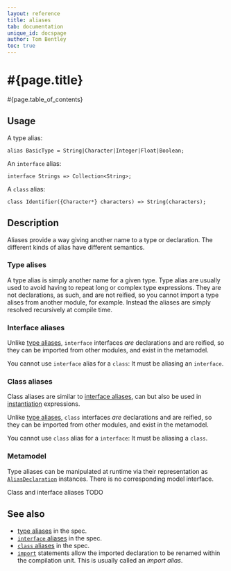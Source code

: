 ```yaml
---
layout: reference
title: aliases
tab: documentation
unique_id: docspage
author: Tom Bentley
toc: true
---
```


# #{page.title}

#{page.table_of_contents}

## Usage 

A type alias:

<!-- try: -->
    alias BasicType = String|Character|Integer|Float|Boolean;
    
An `interface` alias:

<!-- try: -->
    interface Strings => Collection<String>;
    
A `class` alias:

<!-- try: -->
    class Identifier({Character*} characters) => String(characters);

## Description

Aliases provide a way giving another name to a type or declaration. The different kinds of alias have different semantics.

### Type alises

A type alias is simply another name for a given type. 
Type alias are usually used to avoid having to repeat long or complex type expressions. 
They are not declarations, as such, and are not reified, so you cannot import a type alises from another module, for example. 
Instead the aliases are simply resolved recursively at compile time. 

### Interface aliases

Unlike [type aliases](#type_alias), `interface` interfaces *are* declarations and are reified, 
so they can be imported from other modules, and exist in the metamodel.

You cannot use `interface` alias for a `class`: It must be aliasing an `interface`. 

### Class aliases

Class aliases are similar to [interface aliases](#interface_aliases), can but also be used in [instantiation](../../expression/instantiation) expressions. 

Unlike [type aliases](#type_alias), `class` interfaces *are* declarations and are reified, 
so they can be imported from other modules, and exist in the metamodel.

You cannot use `class` alias for a `interface`: It must be aliasing a `class`.

### Metamodel

Type aliases can be manipulated at runtime via their representation as
[`AliasDeclaration`](#{site.urls.apidoc_current}/meta/declaration/AliasDeclaration.type.html) 
instances. There is no corresponding model interface.

Class and interface aliases TODO

## See also

* [type aliases](#typealiaselimination) in the spec.
* [`interface` aliases](#interfacealiases) in the spec.
* [`class` aliases](#classaliases) in the spec.
* [`import`](../statement/import) statements allow the imported declaration to be renamed within 
  the compilation unit. This is usually called an *import alias*.
